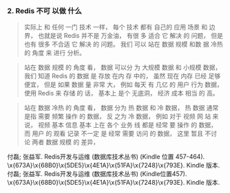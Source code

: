 ### 2. Redis 不可 以做 什么
>实际上 和 任何 一门 技术 一样， 每个 技术 都有 自己的 应用 场景 和 边界， 也就是说 Redis 并不是 万金油， 有很 多 适合 它 解决 的 问题， 但是 也有 很多 不合适 它 解决 的 问题。 我们 可以 站在 数据 规模 和数 据 冷热 的 角度 来 进行 分析。 

>站在 数据 规模 的 角度 看， 数据 可以分 为 大规模 数据 和 小规模 数据， 我们 知道 Redis 的 数据 是 存放 在内 存 中的， 虽然 现在 内存 已经 足够 便宜， 但是 如果 数据 量 非常 大， 例如 每天 有 几亿 的 用户 行为 数据， 使用 Redis 来 存储 的 话， 基本上 是个 无底洞， 经济 成本 相当 的 高。 

>站在 数据 冷热 的 角度 看， 数据 分为 热 数据 和 冷 数据， 热 数据 通常 是指 需要 频繁 操作 的 数据， 反 之为 冷 数据， 例如 对于 视频 网 站 来说， 视频 基本 信息 基本 上在 各个 业务 线 都是 经常 要 操作 的 数据， 而 用户 的 观看 记录 不一定 是 经常 需要 访问 的 数据， 这里 暂且 不讨 论 两者 数据 规模 的 差异，

付磊; 张益军. Redis开发与运维 (数据库技术丛书) (Kindle 位置 457-464). \x{673A}\x{68B0}\x{5DE5}\x{4E1A}\x{51FA}\x{7248}\x{793E}. Kindle 版本. 
付磊; 张益军. Redis开发与运维 (数据库技术丛书) (Kindle位置457). \x{673A}\x{68B0}\x{5DE5}\x{4E1A}\x{51FA}\x{7248}\x{793E}. Kindle 版本. 